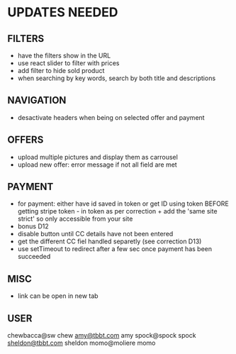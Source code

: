 # UPDATES NEEDED

## FILTERS

- have the filters show in the URL
- use react slider to filter with prices
- add filter to hide sold product
- when searching by key words, search by both title and descriptions

## NAVIGATION

- desactivate headers when being on selected offer and payment

## OFFERS

- upload multiple pictures and display them as carrousel
- upload new offer: error message if not all field are met

## PAYMENT

- for payment: either have id saved in token or get ID using token BEFORE getting stripe token - in token as per correction + add the 'same site strict' so only accessible from your site
- bonus D12
- disable button until CC details have not been entered
- get the different CC fiel handled separetly (see correction D13)
- use setTimeout to redirect after a few sec once payment has been succeeded

## MISC

- link can be open in new tab

## USER

chewbacca@sw chew
amy@tbbt.com amy
spock@spock spock
sheldon@tbbt.com sheldon
momo@moliere momo

